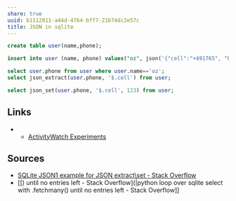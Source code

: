 ```yaml
---
share: true
uuid: b1112011-a44d-4764-bff7-21b74dc2e57c
title: JSON in sqlite
---
```


```sql
create table user(name,phone);

insert into user (name, phone) values("oz", json('{"cell":"+491765", "home":"+498973"}'));

select user.phone from user where user.name=='oz';
select json_extract(user.phone, '$.cell') from user;

select json_set(user.phone, '$.cell', 123) from user;

```

## Links

* * [ActivityWatch Experiments](/71cde479-25d2-47df-bdd8-0f9a41b7c510)

## Sources
* [SQLite JSON1 example for JSON extract\set - Stack Overflow](https://stackoverflow.com/questions/33432421/sqlite-json1-example-for-json-extract-set)
* [[) until no entries left - Stack Overflow](|python loop over sqlite select with .fetchmany() until no entries left - Stack Overflow]]